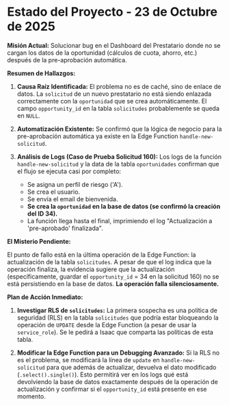 # Estado del Proyecto - 23 de Octubre de 2025

**Misión Actual:** Solucionar bug en el Dashboard del Prestatario donde no se cargan los datos de la oportunidad (cálculos de cuota, ahorro, etc.) después de la pre-aprobación automática.

**Resumen de Hallazgos:**

1.  **Causa Raíz Identificada:** El problema no es de caché, sino de enlace de datos. La `solicitud` de un nuevo prestatario no está siendo enlazada correctamente con la `oportunidad` que se crea automáticamente. El campo `opportunity_id` en la tabla `solicitudes` probablemente se queda en `NULL`.

2.  **Automatización Existente:** Se confirmó que la lógica de negocio para la pre-aprobación automática ya existe en la Edge Function `handle-new-solicitud`.

3.  **Análisis de Logs (Caso de Prueba Solicitud 160):** Los logs de la función `handle-new-solicitud` y la data de la tabla `oportunidades` confirman que el flujo se ejecuta casi por completo:
    *   Se asigna un perfil de riesgo ('A').
    *   Se crea el usuario.
    *   Se envía el email de bienvenida.
    *   **Se crea la `oportunidad` en la base de datos (se confirmó la creación del ID 34).**
    *   La función llega hasta el final, imprimiendo el log "Actualización a 'pre-aprobado' finalizada".

**El Misterio Pendiente:**

El punto de fallo está en la última operación de la Edge Function: la actualización de la tabla `solicitudes`. A pesar de que el log indica que la operación finaliza, la evidencia sugiere que la actualización (específicamente, guardar el `opportunity_id` = 34 en la solicitud 160) no se está persistiendo en la base de datos. **La operación falla silenciosamente.**

**Plan de Acción Inmediato:**

1.  **Investigar RLS de `solicitudes`:** La primera sospecha es una política de seguridad (RLS) en la tabla `solicitudes` que podría estar bloqueando la operación de `UPDATE` desde la Edge Function (a pesar de usar la `service_role`). Se le pedirá a Isaac que comparta las políticas de esta tabla.

2.  **Modificar la Edge Function para un Debugging Avanzado:** Si la RLS no es el problema, se modificará la línea de `update` en `handle-new-solicitud` para que además de actualizar, devuelva el dato modificado (`.select().single()`). Esto permitirá ver en los logs qué está devolviendo la base de datos exactamente después de la operación de actualización y confirmar si el `opportunity_id` está presente en ese momento.